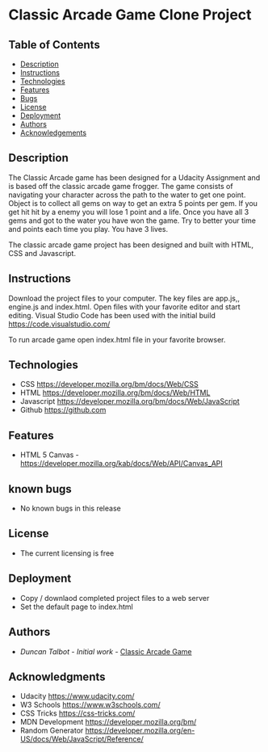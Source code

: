 # Classic Arcade Game Clone Project

## Table of Contents

* [Description](#description)
* [Instructions](#instructions)
* [Technologies](#technologies)
* [Features](#features)
* [Bugs](#bugs)
* [License](#license)
* [Deployment](#deployment)
* [Authors](#authors)
* [Acknowledgements](#acknowledgements)

## Description

 The Classic Arcade game has been designed for a Udacity Assignment and is based off the classic arcade game frogger. The game consists of navigating your character across the path to the water to get one point.  Object is to collect all gems on way to get an extra 5 points per gem.  If you get hit hit by a enemy you will lose 1 point and a life. Once you have all 3 gems and got to the water you have won the game.  Try to better your time and points each time you play. You have 3 lives.

 The classic arcade game project has been designed and built with HTML, CSS and Javascript.  

## Instructions

Download the project files to your computer.  The key files are app.js,, engine.js and index.html. 
Open files with your favorite editor and start editing.  Visual Studio Code has been used with the initial build https://code.visualstudio.com/ 

To run arcade game open index.html file in your favorite browser.

## Technologies

* CSS https://developer.mozilla.org/bm/docs/Web/CSS
* HTML https://developer.mozilla.org/bm/docs/Web/HTML
* Javascript https://developer.mozilla.org/bm/docs/Web/JavaScript
* Github https://github.com

## Features

* HTML 5 Canvas - https://developer.mozilla.org/kab/docs/Web/API/Canvas_API

## known bugs

* No known bugs in this release

## License

* The current licensing is free

## Deployment

* Copy / downlaod completed project files to a web server 
* Set the default page to index.html

## Authors

* *Duncan Talbot* - *Initial work* - [Classic Arcade Game](https://talbstools.github.io/arcadegame/)

## Acknowledgments

* Udacity https://www.udacity.com/
* W3 Schools https://www.w3schools.com/
* CSS Tricks https://css-tricks.com/
* MDN Development  https://developer.mozilla.org/bm/
* Random Generator  https://developer.mozilla.org/en-US/docs/Web/JavaScript/Reference/







